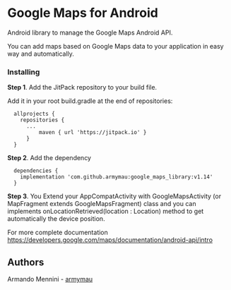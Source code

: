 # Google Maps for Android

Android library to manage the Google Maps Android API. 

You can add maps based on Google Maps data to your application in easy way and automatically. 

### Installing

**Step 1**. Add the JitPack repository to your build file.

Add it in your root build.gradle at the end of repositories:

```
  allprojects {
  	repositories {	
      ...
		  maven { url 'https://jitpack.io' }
	  }
  }
```

**Step 2**. Add the dependency

```	
  dependencies {
  	implementation 'com.github.armymau:google_maps_library:v1.14'
  }
```

**Step 3**. You Extend your AppCompatActivity with GoogleMapsActivity (or MapFragment extends GoogleMapsFragment) class and you can implements onLocationRetrieved(location : Location) method to get automatically the device position.



For more complete documentation 
https://developers.google.com/maps/documentation/android-api/intro

  
## Authors
Armando Mennini  - [armymau](https://github.com/armymau)
